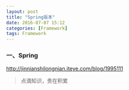 ```yaml
---
layout: post
title: "Spring版本"
date: 2016-07-07 15:12
categories: [Framework]
tags: Framework
---
```


### 一、Spring

http://jinnianshilongnian.iteye.com/blog/1995111

> 点滴知识，贵在积累